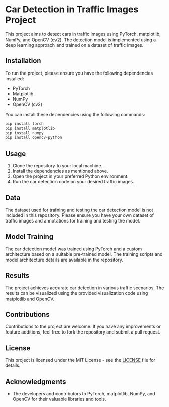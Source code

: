 # Car Detection in Traffic Images Project

This project aims to detect cars in traffic images using PyTorch, matplotlib, NumPy, and OpenCV (cv2). The detection model is implemented using a deep learning approach and trained on a dataset of traffic images.

## Installation

To run the project, please ensure you have the following dependencies installed:
- PyTorch
- Matplotlib
- NumPy
- OpenCV (cv2)

You can install these dependencies using the following commands:
```bash
pip install torch
pip install matplotlib
pip install numpy
pip install opencv-python
```

## Usage

1. Clone the repository to your local machine.
2. Install the dependencies as mentioned above.
3. Open the project in your preferred Python environment.
4. Run the car detection code on your desired traffic images.

## Data

The dataset used for training and testing the car detection model is not included in this repository. Please ensure you have your own dataset of traffic images and annotations for training and testing the model.

## Model Training

The car detection model was trained using PyTorch and a custom architecture based on a suitable pre-trained model. The training scripts and model architecture details are available in the repository.

## Results

The project achieves accurate car detection in various traffic scenarios. The results can be visualized using the provided visualization code using matplotlib and OpenCV.

## Contributions

Contributions to the project are welcome. If you have any improvements or feature additions, feel free to fork the repository and submit a pull request.

## License

This project is licensed under the MIT License - see the [LICENSE](LICENSE) file for details.

## Acknowledgments

- The developers and contributors to PyTorch, matplotlib, NumPy, and OpenCV for their valuable libraries and tools.
